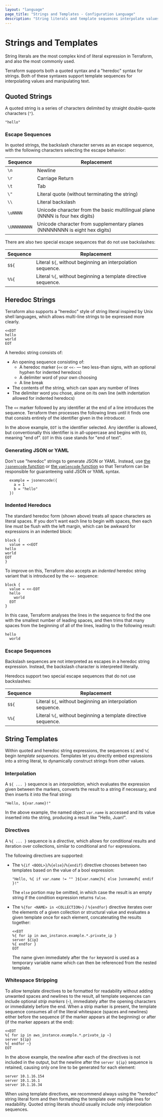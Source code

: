 ```yaml
---
layout: "language"
page_title: "Strings and Templates - Configuration Language"
description: "String literals and template sequences interpolate values and manipulate text. Learn about both quoted and heredoc string syntax."
---
```


# Strings and Templates

String literals are the most complex kind of literal expression in
Terraform, and also the most commonly used.

Terraform supports both a quoted syntax and a "heredoc" syntax for strings.
Both of these syntaxes support template sequences for interpolating values and
manipulating text.

## Quoted Strings

A quoted string is a series of characters delimited by straight double-quote
characters (`"`).

```
"hello"
```

### Escape Sequences

In quoted strings, the backslash character serves as an escape
sequence, with the following characters selecting the escape behavior:

| Sequence     | Replacement                                                                   |
| ------------ | ----------------------------------------------------------------------------- |
| `\n`         | Newline                                                                       |
| `\r`         | Carriage Return                                                               |
| `\t`         | Tab                                                                           |
| `\"`         | Literal quote (without terminating the string)                                |
| `\\`         | Literal backslash                                                             |
| `\uNNNN`     | Unicode character from the basic multilingual plane (NNNN is four hex digits) |
| `\UNNNNNNNN` | Unicode character from supplementary planes (NNNNNNNN is eight hex digits)    |

There are also two special escape sequences that do not use backslashes:

| Sequence | Replacement                                                    |
| -------- | -------------------------------------------------------------- |
| `$${`    | Literal `${`, without beginning an interpolation sequence.     |
| `%%{`    | Literal `%{`, without beginning a template directive sequence. |

## Heredoc Strings

Terraform also supports a "heredoc" style of string literal inspired by Unix
shell languages, which allows multi-line strings to be expressed more clearly.

```hcl
<<EOT
hello
world
EOT
```

A heredoc string consists of:

- An opening sequence consisting of:
  - A heredoc marker (`<<` or `<<-` — two less-than signs, with an optional hyphen for indented heredocs)
  - A delimiter word of your own choosing
  - A line break
- The contents of the string, which can span any number of lines
- The delimiter word you chose, alone on its own line (with indentation allowed for indented heredocs)

The `<<` marker followed by any identifier at the end of a line introduces the
sequence. Terraform then processes the following lines until it finds one that
consists entirely of the identifier given in the introducer.

In the above example, `EOT` is the identifier selected. Any identifier is
allowed, but conventionally this identifier is in all-uppercase and begins with
`EO`, meaning "end of". `EOT` in this case stands for "end of text".

### Generating JSON or YAML

Don't use "heredoc" strings to generate JSON or YAML. Instead, use
[the `jsonencode` function](/docs/language/functions/jsonencode.html) or
[the `yamlencode` function](/docs/language/functions/yamlencode.html) so that Terraform
can be responsible for guaranteeing valid JSON or YAML syntax.

```hcl
  example = jsonencode({
    a = 1
    b = "hello"
  })
```

### Indented Heredocs

The standard heredoc form (shown above) treats all space characters as literal
spaces. If you don't want each line to begin with spaces, then each line must be
flush with the left margin, which can be awkward for expressions in an
indented block:

```hcl
block {
  value = <<EOT
hello
world
EOT
}
```

To improve on this, Terraform also accepts an _indented_ heredoc string variant
that is introduced by the `<<-` sequence:

```hcl
block {
  value = <<-EOT
  hello
    world
  EOT
}
```

In this case, Terraform analyses the lines in the sequence to find the one
with the smallest number of leading spaces, and then trims that many spaces
from the beginning of all of the lines, leading to the following result:

```
hello
  world
```

### Escape Sequences

Backslash sequences are not interpreted as escapes in a heredoc string
expression. Instead, the backslash character is interpreted literally.

Heredocs support two special escape sequences that do not use backslashes:

| Sequence | Replacement                                                    |
| -------- | -------------------------------------------------------------- |
| `$${`    | Literal `${`, without beginning an interpolation sequence.     |
| `%%{`    | Literal `%{`, without beginning a template directive sequence. |

## String Templates

Within quoted and heredoc string expressions, the sequences `${` and `%{` begin
_template sequences_. Templates let you directly embed expressions into a string
literal, to dynamically construct strings from other values.

### Interpolation

A `${ ... }` sequence is an _interpolation,_ which evaluates the expression
given between the markers, converts the result to a string if necessary, and
then inserts it into the final string:

```hcl
"Hello, ${var.name}!"
```

In the above example, the named object `var.name` is accessed and its value
inserted into the string, producing a result like "Hello, Juan!".

### Directives

A `%{ ... }` sequence is a _directive_, which allows for conditional
results and iteration over collections, similar to conditional
and `for` expressions.

The following directives are supported:

- The `%{if <BOOL>}`/`%{else}`/`%{endif}` directive chooses between two templates based
  on the value of a bool expression:

  ```hcl
  "Hello, %{ if var.name != "" }${var.name}%{ else }unnamed%{ endif }!"
  ```

  The `else` portion may be omitted, in which case the result is an empty
  string if the condition expression returns `false`.

- The `%{for <NAME> in <COLLECTION>}` / `%{endfor}` directive iterates over the
  elements of a given collection or structural value and evaluates a given
  template once for each element, concatenating the results together:

  ```hcl
  <<EOT
  %{ for ip in aws_instance.example.*.private_ip }
  server ${ip}
  %{ endfor }
  EOT
  ```

  The name given immediately after the `for` keyword is used as a temporary
  variable name which can then be referenced from the nested template.

### Whitespace Stripping

To allow template directives to be formatted for readability without adding
unwanted spaces and newlines to the result, all template sequences can include
optional _strip markers_ (`~`), immediately after the opening characters or
immediately before the end. When a strip marker is present, the template
sequence consumes all of the literal whitespace (spaces and newlines) either
before the sequence (if the marker appears at the beginning) or after (if the
marker appears at the end):

```hcl
<<EOT
%{ for ip in aws_instance.example.*.private_ip ~}
server ${ip}
%{ endfor ~}
EOT
```

In the above example, the newline after each of the directives is not included
in the output, but the newline after the `server ${ip}` sequence is retained,
causing only one line to be generated for each element:

```
server 10.1.16.154
server 10.1.16.1
server 10.1.16.34
```

When using template directives, we recommend always using the "heredoc" string
literal form and then formatting the template over multiple lines for
readability. Quoted string literals should usually include only interpolation
sequences.

